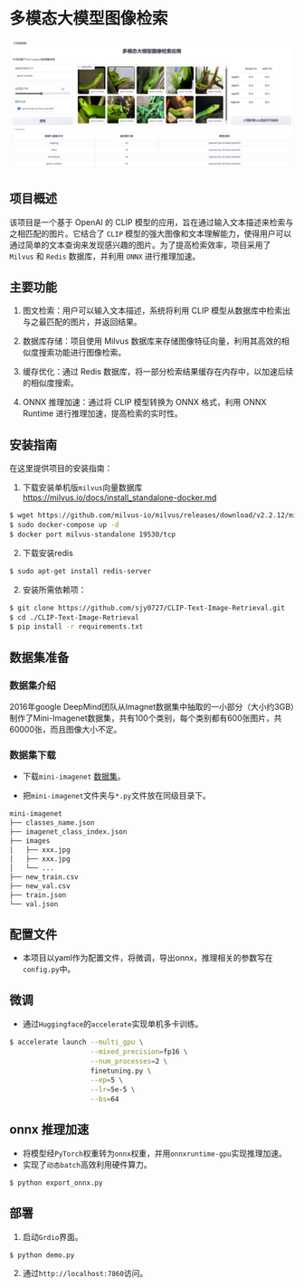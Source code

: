 # 多模态大模型图像检索

<img src="assets/demo.png" alt="demo">

## 项目概述

该项目是一个基于 OpenAI 的 CLIP
模型的应用，旨在通过输入文本描述来检索与之相匹配的图片。它结合了 `CLIP`
模型的强大图像和文本理解能力，使得用户可以通过简单的文本查询来发现感兴趣的图片。为了提高检索效率，项目采用了 `Milvus`
和 `Redis` 数据库，并利用 `ONNX` 进行推理加速。

## 主要功能

1. 图文检索：用户可以输入文本描述，系统将利用 CLIP 模型从数据库中检索出与之最匹配的图片，并返回结果。

2. 数据库存储：项目使用 Milvus 数据库来存储图像特征向量，利用其高效的相似度搜索功能进行图像检索。

3. 缓存优化：通过 Redis 数据库，将一部分检索结果缓存在内存中，以加速后续的相似度搜索。

4. ONNX 推理加速：通过将 CLIP 模型转换为 ONNX 格式，利用 ONNX Runtime 进行推理加速，提高检索的实时性。

## 安装指南

在这里提供项目的安装指南：

1. 下载安装单机版`milvus`向量数据库 https://milvus.io/docs/install_standalone-docker.md

```bash
$ wget https://github.com/milvus-io/milvus/releases/download/v2.2.12/milvus-standalone-docker-compose.yml -O docker-compose.yml
$ sudo docker-compose up -d
$ docker port milvus-standalone 19530/tcp
```

2. 下载安装redis

```bash
$ sudo apt-get install redis-server
```

2. 安装所需依赖项：

```bash
$ git clone https://github.com/sjy0727/CLIP-Text-Image-Retrieval.git
$ cd ./CLIP-Text-Image-Retrieval
$ pip install -r requirements.txt
```

## 数据集准备

### 数据集介绍

2016年google
DeepMind团队从Imagnet数据集中抽取的一小部分（大小约3GB）制作了Mini-Imagenet数据集，共有100个类别，每个类别都有600张图片，共60000张，而且图像大小不定。

### 数据集下载

- 下载`mini-imagenet` [数据集](https://pan.baidu.com/s/1Uro6RuEbRGGCQ8iXvF2SAQ/?pwd=hl31)。


- 把`mini-imagenet`文件夹与`*.py`文件放在同级目录下。

```
mini-imagenet
├── classes_name.json
├── imagenet_class_index.json
├── images
│   ├── xxx.jpg
│   ├── xxx.jpg
│   └── ...
├── new_train.csv
├── new_val.csv
├── train.json
└── val.json
```

## 配置文件

- 本项目以yaml作为配置文件，将微调，导出onnx，推理相关的参数写在`config.py`中。

## 微调

- 通过`Huggingface`的`accelerate`实现单机多卡训练。

```bash
$ accelerate launch --multi_gpu \
                    --mixed_precision=fp16 \
                    --num_processes=2 \
                    finetuning.py \
                    --ep=5 \
                    --lr=5e-5 \
                    --bs=64
```

## onnx 推理加速

- 将模型经`PyTorch`权重转为`onnx`权重，并用`onnxruntime-gpu`实现推理加速。
- 实现了`动态batch`高效利用硬件算力。

```bash
$ python export_onnx.py
```

## 部署

1. 启动`Grdio`界面。

```bash
$ python demo.py
```

2. 通过`http://localhost:7860`访问。









